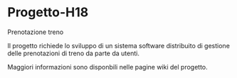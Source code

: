 # Progetto-H18
Prenotazione treno

Il progetto richiede lo sviluppo di un sistema software distribuito di gestione delle prenotazioni di treno
da parte da utenti.

Maggiori informazioni sono disponbili nelle pagine wiki del progetto.
